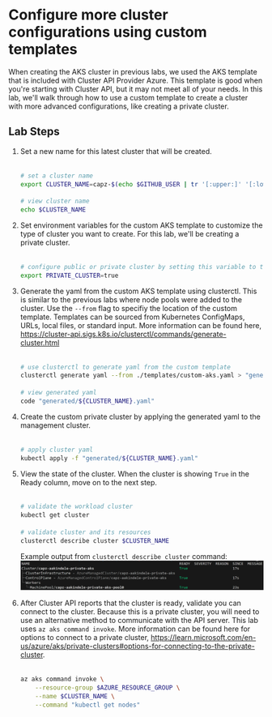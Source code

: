 # Configure more cluster configurations using custom templates

When creating the AKS cluster in previous labs, we used the AKS template that is included with Cluster API Provider Azure. This template is good when you're starting with Cluster API, but it may not meet all of your needs. In this lab, we'll walk through how to use a custom template to create a cluster with more advanced configurations, like creating a private cluster.

## Lab Steps

1. Set a new name for this latest cluster that will be created.

    ```bash

    # set a cluster name
    export CLUSTER_NAME=capz-$(echo $GITHUB_USER | tr '[:upper:]' '[:lower:]')-private-aks

    # view cluster name
    echo $CLUSTER_NAME

    ```

2. Set environment variables for the custom AKS template to customize the type of cluster you want to create. For this lab, we'll be creating a private cluster.

    ```bash

    # configure public or private cluster by setting this variable to true or false
    export PRIVATE_CLUSTER=true

    ```

3. Generate the yaml from the custom AKS template using clusterctl. This is similar to the previous labs where node pools were added to the cluster. Use the `--from` flag to specifiy the location of the custom template. Templates can be sourced from Kubernetes ConfigMaps, URLs, local files, or standard input. More information can be found here, <https://cluster-api.sigs.k8s.io/clusterctl/commands/generate-cluster.html>

    ```bash

    # use clusterctl to generate yaml from the custom template
    clusterctl generate yaml --from ./templates/custom-aks.yaml > "generated/${CLUSTER_NAME}.yaml"

    # view generated yaml
    code "generated/${CLUSTER_NAME}.yaml"

    ```

4. Create the custom private cluster by applying the generated yaml to the management cluster.

    ```bash

    # apply cluster yaml
    kubectl apply -f "generated/${CLUSTER_NAME}.yaml"

    ```

5. View the state of the cluster. When the cluster is showing `True` in the Ready column, move on to the next step.

    ```bash

    # validate the workload cluster
    kubectl get cluster

    # validate cluster and its resources
    clusterctl describe cluster $CLUSTER_NAME

    ```

    Example output from `clusterctl describe cluster` command:
    ![Example output from describe command](/images/capz-private-aks-example.png)

6. After Cluster API reports that the cluster is ready, validate you can connect to the cluster. Because this is a private cluster, you will need to use an alternative method to communicate with the API server. This lab uses `az aks command invoke`. More information can be found here for options to connect to a private cluster, <https://learn.microsoft.com/en-us/azure/aks/private-clusters#options-for-connecting-to-the-private-cluster>.

    ```bash

    az aks command invoke \
        --resource-group $AZURE_RESOURCE_GROUP \
        --name $CLUSTER_NAME \
        --command "kubectl get nodes"

    ```
